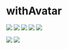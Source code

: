 # withAvatar

<img src="https://img.shields.io/badge/Vue-4FC08D?style=for-the-badge&logo=Vue.js&logoColor=white"> <img src="https://img.shields.io/badge/TypeScript-3178C6?style=for-the-badge&logo=TypeScript&logoColor=white">
<img src="https://img.shields.io/badge/Vite-646CFF?style=for-the-badge&logo=vite&logoColor=white"> <img src="https://img.shields.io/badge/Three.js-000000?style=for-the-badge&logo=Three.js&logoColor=white"> <img src="https://img.shields.io/badge/TailwindCSS-06B6D4?style=for-the-badge&logo=Tailwind CSS&logoColor=white">

<img src="https://img.shields.io/badge/TroisJS-FFCC01?style=for-the-badge&logoColor=white"> <img src="https://img.shields.io/badge/daisyUI-570DF8?style=for-the-badge&logoColor=white"> 
